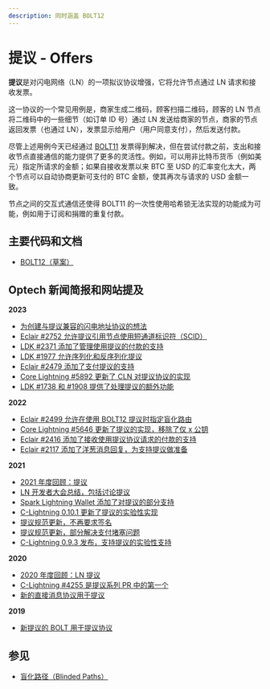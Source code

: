 ```yaml
---
description: 同时涵盖 BOLT12
---
```


# 提议 - Offers

**提议**是对闪电网络（LN）的一项拟议协议增强，它将允许节点通过 LN 请求和接收发票。

这一协议的一个常见用例是，商家生成二维码，顾客扫描二维码，顾客的 LN 节点将二维码中的一些细节（如订单 ID 号）通过 LN 发送给商家的节点，商家的节点返回发票（也通过 LN），发票显示给用户（用户同意支付），然后发送付款。

尽管上述用例今天已经通过 [BOLT11](https://github.com/lightningnetwork/lightning-rfc/blob/master/11-payment-encoding.md) 发票得到解决，但在尝试付款之前，支出和接收节点直接通信的能力提供了更多的灵活性。例如，可以用非比特币货币（例如美元）指定所请求的金额；如果自接收发票以来 BTC 至 USD 的汇率变化太大，两个节点可以自动协商更新可支付的 BTC 金额，使其再次与请求的 USD 金额一致。

节点之间的交互式通信还使得 BOLT11 的一次性使用哈希锁无法实现的功能成为可能，例如用于订阅和捐赠的重复付款。

## 主要代码和文档

* [BOLT12（草案）](https://github.com/rustyrussell/lightning-rfc/blob/guilt/offers/12-offer-encoding.md)

## Optech 新闻简报和网站提及

**2023**

* [为创建与提议兼容的闪电地址协议的想法](https://bitcoinops.org/en/newsletters/2023/11/22/#offers-compatible-ln-addresses)
* [Eclair #2752 允许提议引用节点使用短通道标识符（SCID）](https://bitcoinops.org/en/newsletters/2023/11/22/#eclair-2752)
* [LDK #2371 添加了管理使用提议的付款的支持](https://bitcoinops.org/en/newsletters/2023/09/20/#ldk-2371)
* [LDK #1977 允许序列化和反序列化提议](https://bitcoinops.org/en/newsletters/2023/03/01/#ldk-1977)
* [Eclair #2479 添加了支付提议的支持](https://bitcoinops.org/en/newsletters/2023/02/22/#eclair-2479)
* [Core Lightning #5892 更新了 CLN 对提议协议的实现](https://bitcoinops.org/en/newsletters/2023/02/08/#core-lightning-5892)
* [LDK #1738 和 #1908 提供了处理提议的额外功能](https://bitcoinops.org/en/newsletters/2023/01/04/#ldk-1738)

**2022**

* [Eclair #2499 允许在使用 BOLT12 提议时指定盲化路由](https://bitcoinops.org/en/newsletters/2022/11/30/#eclair-2499)
* [Core Lightning #5646 更新了提议的实现，移除了仅 x 公钥](https://bitcoinops.org/en/newsletters/2022/11/02/#core-lightning-5646)
* [Eclair #2416 添加了接收使用提议协议请求的付款的支持](https://bitcoinops.org/en/newsletters/2022/09/21/#eclair-2416)
* [Eclair #2117 添加了洋葱消息回复，为支持提议做准备](https://bitcoinops.org/en/newsletters/2022/01/12/#eclair-2117)

**2021**

* [2021 年度回顾：提议](https://bitcoinops.org/en/newsletters/2021/12/22/#offers)
* [LN 开发者大会总结，包括讨论提议](https://bitcoinops.org/en/newsletters/2021/11/10/#ln-summit-2021-notes)
* [Spark Lightning Wallet 添加了对提议的部分支持](https://bitcoinops.org/en/newsletters/2021/08/18/#spark-lightning-wallet-adds-bolt12-support)
* [C-Lightning 0.10.1 更新了提议的实验性实现](https://bitcoinops.org/en/newsletters/2021/08/11/#c-lightning-0-10-1)
* [提议规范更新，不再要求签名](https://bitcoinops.org/en/newsletters/2021/07/14/#c-lightning-4625)
* [提议规范更新，部分解决支付堵塞问题](https://bitcoinops.org/en/newsletters/2021/04/21/#using-ln-offers-to-partly-address-stuck-payments)
* [C-Lightning 0.9.3 发布，支持提议的实验性支持](https://bitcoinops.org/en/newsletters/2021/01/27/#c-lightning-0-9-3)

**2020**

* [2020 年度回顾：LN 提议](https://bitcoinops.org/en/newsletters/2020/12/23/#ln-offers)
* [C-Lightning #4255 是提议系列 PR 中的第一个](https://bitcoinops.org/en/newsletters/2020/12/16/#c-lightning-4255)
* [新的直接消息协议用于提议](https://bitcoinops.org/en/newsletters/2020/02/26/#ln-direct-messages)

**2019**

* [新提议的 BOLT 用于提议协议](https://bitcoinops.org/en/newsletters/2019/11/13/#proposed-bolt-for-ln-offers)

## 参见

* [盲化路径（Blinded Paths）](https://bitcoinops.org/en/topics/rendez-vous-routing/)
